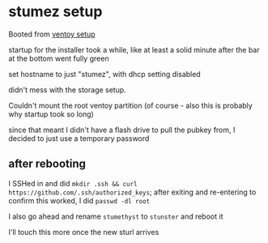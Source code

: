 # stumez setup

Booted from [ventoy setup](48f27942-9c45-48c0-9d69-ff5957c17fda.md)

startup for the installer took a while, like at least a solid minute after the bar at the bottom went fully green

set hostname to just "stumez", with dhcp setting disabled

didn't mess with the storage setup.

Couldn't mount the root ventoy partition (of course - also this is probably why startup took so long)

since that meant I didn't have a flash drive to pull the pubkey from, I decided to just use a temporary password

## after rebooting

I SSHed in and did `mkdir .ssh && curl https://github.com/.ssh/authorized_keys`; after exiting and re-entering to confirm this worked, I did `passwd -dl root`

I also go ahead and rename `stumethyst` to `stunster` and reboot it

I'll touch this more once the new sturl arrives
